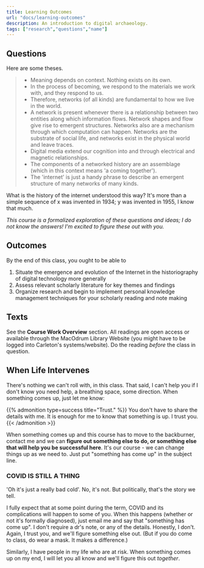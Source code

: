 ```yaml
---
title: Learning Outcomes
url: "docs/learning-outcomes"
description: An introduction to digital archaeology.
tags: ["research","questions","name"]
---
```


## Questions

Here are some theses.
> + Meaning depends on context. Nothing exists on its own. 
> + In the process of becoming, we respond to the materials we work with, and they respond to us. 
> + Therefore, networks (of all kinds) are fundamental to how we live in the world. 
> + A network is present whenever there is a relationship between two entities along which information flows. Network shapes and flow give rise to emergent structures. Networks also are a mechanism through which computation can happen. Networks are the substrate of social life, and networks exist in the physical world and leave traces.
> + Digital media extend our cognition into and through electrical and magnetic relationships.
> + The components of a networked history are an assemblage (which in this context means 'a coming together'). 
> + The 'internet' is just a handy phrase to describe an emergent structure of many networks of many kinds. 

What is the history of the internet understood this way? It's more than a simple sequence of x was invented in 1934; y was invented in 1955, I know that much.

_This course is a formalized exploration of these questions and ideas; I do not know the answers! I'm excited to figure these out with you._

## Outcomes

By the end of this class, you ought to be able to

1. Situate the emergence and evolution of the Internet in the historiography of digital technology more generally 
2. Assess relevant scholarly literature for key themes and findings
3. Organize research and begin to implement personal knowledge management techniques for your scholarly reading and note making

## Texts

See the **Course Work Overview** section. All readings are open access or available through the MacOdrum Library Website (you might have to be logged into Carleton's systems/website). Do the reading _before_ the class in question.

## When Life Intervenes

There's nothing we can't roll with, in this class. That said, I can't help you if I don't know you need help, a breathing space, some direction. When something comes up, just let me know:

{{% admonition type=success title="Trust." %}} You don't have to share the details with me. It is enough for me to know that something is up. I trust you.
{{< /admonition >}}

When something comes up and this course has to move to the backburner, contact me and we can **figure out something else to do, or something else that will help you be successful here**. It's our course - we can change things up as we need to. Just put "something has come up" in the subject line.

### COVID IS STILL A THING

'Oh it's just a really bad cold'. No, it's not. But politically, that's the story we tell.

I fully expect that at some point during the term, COVID and its complications will happen to some of you. When this happens (whether or not it's formally diagnosed), just email me and say that "something has come up". I don't require a dr's note, or any of the details. Honestly, I don't. Again, I trust you, and we'll figure something else out. (But if you do come to class, do wear a mask. It makes a difference.)

Similarly, I have people in my life who are at risk. When something comes up on my end, I will let you all know and we'll figure this out _together_.
